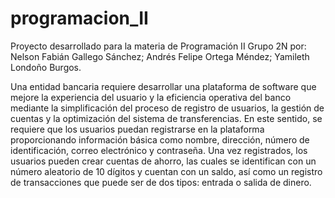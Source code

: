 # programacion_II

Proyecto desarrollado para la materia de Programación II Grupo 2N por: Nelson Fabián Gallego Sánchez;
                                                                       Andrés Felipe Ortega Méndez;
                                                                       Yamileth Londoño Burgos.

Una entidad bancaria requiere desarrollar una plataforma de software que mejore la experiencia del usuario y la 
eficiencia operativa del banco mediante la simplificación del proceso de registro de usuarios, la gestión de cuentas y 
la optimización del sistema de transferencias. En este sentido, se requiere que los usuarios puedan registrarse en la 
plataforma proporcionando información básica como nombre, dirección, número de identificación, correo electrónico y 
contraseña. Una vez registrados, los usuarios pueden crear cuentas de ahorro, las cuales se identifican con un número 
aleatorio de 10 dígitos y cuentan con un saldo, así como un registro de transacciones que puede ser de dos tipos: 
entrada o salida de dinero.
